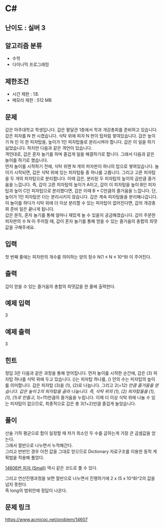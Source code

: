 # C#

## 난이도 : 실버 3

## 알고리즘 분류
  - 수학
  - 다이나믹 프로그래밍

## 제한조건
  - 시간 제한 : 1초
  - 메모리 제한 : 512 MB

## 문제
갑은 아주대학교 학생입니다. 갑은 팔달관 1층에서 학과 개강총회를 준비하고 있습니다. 갑은 피자를 N 판 시켰습니다. 식탁 위에 피자 N 판이 탑처럼 쌓여있습니다. 갑은 높이가 N 인 이 한 피자탑을, 높이가 1인 피자탑들로 분리시켜야 합니다. 갑은 이 일을 하기 싫었습니다. 하지만 다음과 같은 격언이 있습니다.<br/>
격언대로, 갑은 혼자 놀기를 하며 즐겁게 일을 해결하기로 합니다. 그래서 다음과 같은 놀이를 하기로 했습니다.<br/>
먼저 놀이를 시작하기 전에, 식탁 위엔 N 개의 피자판이 하나의 탑으로 쌓여있습니다. 놀이가 시작되면, 갑은 식탁 위에 있는 피자탑들 중 하나를 고릅니다. 그리고 고른 피자탑을 두 개의 피자탑으로 분리합니다. 이때 갑은, 분리된 두 피자탑의 높이의 곱만큼 즐거움을 느낍니다. 즉, 갑이 고른 피자탑의 높이가 A이고, 갑이 이 피자탑을 높이 B인 피자탑과 높이 C인 피자탑으로 분리했다면, 갑은 이때 B * C만큼의 즐거움을 느낍니다. 단, 높이가 1인 피자탑은 더는 분리시키지 않습니다. 갑은 계속 피자탑들을 분리해나갑니다. 이 놀이를 하다가 식탁 위에 더 이상 분리할 수 있는 피자탑이 없어진다면, 갑의 개강총회 준비 일은 끝나게 됩니다.<br/>
갑은 문득, 혼자 놀기를 통해 얼마나 재밌게 놀 수 있을지 궁금해졌습니다. 갑이 주문한 피자판의 수 N 이 주어질 때, 갑이 혼자 놀기를 통해 얻을 수 있는 즐거움의 총합의 최댓값을 구해주세요.<br/>


## 입력
첫 번째 줄에는 피자판의 개수를 의미하는 양의 정수 N(1 ≤ N ≤ 10^9) 이 주어진다.<br/>


## 출력
갑이 얻을 수 있는 즐거움의 총합의 최댓값을 한 줄에 출력한다.<br/>

## 예제 입력
3<br/>


## 예제 출력
3<br/>


## 힌트
정답 3은 다음과 같은 과정을 통해 얻어집니다. 먼저 놀이를 시작한 순간에, 갑은 (3) 피자탑 하나를 식탁 위에 두고 있습니다. ()는 피자탑 하나를, () 안의 수는 피자탑의 높이를 의미합니다. 갑은  피자탑 (3)을 (1), (2)로 나눕니다. 그리고 2(=1*2) 만큼 즐거움을 얻습니다. 갑은 높이 2의 피자탑을 골라 나눕니다. 즉, 식탁 위의 (1), (2) 피자탑들을 (1), (1), (1)로 만들고, 1(=1*1)만큼의 즐거움을 누립니다. 이제 더 이상 식탁 위에 나눌 수 있는 피자탑이 없으므로, 최종적으로 갑은 총 3(1+2)만큼 즐겁게 놀았습니다.<br/>


## 풀이
산술 기하 평균으로 합이 일정할 때 차가 최소인 두 수를 곱하는게 가장 큰 곱셈값을 얻는다.<br/>
그래서 절반으로 나누면서 누적해간다.<br/>
그리고 반반인 경우 이전 값을 그대로 얻으므로 Dictionary 자료구조를 이용한 동적 계획법을 적용해 풀었다.<br/>

[14606번 피자 (Small)](https://www.acmicpc.net/problem/14606) 역시 같은 코드로 풀 수 있다.

그리고 연산진행과정을 보면 절반으로 나누면서 진행하기에 2 x (5 x 10^8)^2의 값을 넘지 못한다.<br/>
즉 long의 범위안에 정답이 나온다.<br/>


## 문제 링크
https://www.acmicpc.net/problem/14607